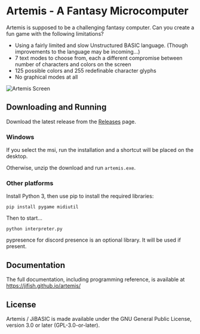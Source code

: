 # Artemis - A Fantasy Microcomputer

Artemis is supposed to be a challenging fantasy computer. Can you create a fun game with the following limitations?

- Using a fairly limited and slow Unstructured BASIC language. (Though improvements to the language may be incoming...)
- 7 text modes to choose from, each a different compromise between number of characters and colors on the screen
- 125 possible colors and 255 redefinable character glyphs
- No graphical modes at all

![Artemis Screen](https://jifish.github.io/artemis/artemis_screen.gif)

## Downloading and Running

Download the latest release from the [Releases](https://github.com/JiFish/artemis/releases) page.

### Windows

If you select the msi, run the installation and a shortcut will be placed on the desktop.

Otherwise, unzip the download and run `artemis.exe`.

### Other platforms

Install Python 3, then use pip to install the required libraries:
```
pip install pygame midiutil
```

Then to start...
```
python interpreter.py
```

pypresence for discord presence is an optional library. It will be used if present.

## Documentation

The full documentation, including programming reference, is available at https://jifish.github.io/artemis/

## License

Artemis / JiBASIC is made available under the GNU General Public License, version 3.0 or later (GPL-3.0-or-later).
